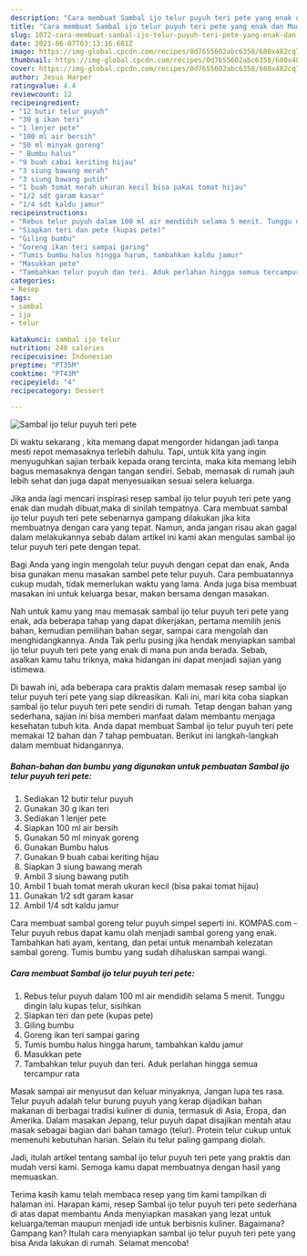```yaml
---
description: "Cara membuat Sambal ijo telur puyuh teri pete yang enak dan Mudah Dibuat"
title: "Cara membuat Sambal ijo telur puyuh teri pete yang enak dan Mudah Dibuat"
slug: 1072-cara-membuat-sambal-ijo-telur-puyuh-teri-pete-yang-enak-dan-mudah-dibuat
date: 2021-06-07T03:13:16.681Z
image: https://img-global.cpcdn.com/recipes/0d7655602abc6358/680x482cq70/sambal-ijo-telur-puyuh-teri-pete-foto-resep-utama.jpg
thumbnail: https://img-global.cpcdn.com/recipes/0d7655602abc6358/680x482cq70/sambal-ijo-telur-puyuh-teri-pete-foto-resep-utama.jpg
cover: https://img-global.cpcdn.com/recipes/0d7655602abc6358/680x482cq70/sambal-ijo-telur-puyuh-teri-pete-foto-resep-utama.jpg
author: Jesus Harper
ratingvalue: 4.4
reviewcount: 12
recipeingredient:
- "12 butir telur puyuh"
- "30 g ikan teri"
- "1 lenjer pete"
- "100 ml air bersih"
- "50 ml minyak goreng"
- " Bumbu halus"
- "9 buah cabai keriting hijau"
- "3 siung bawang merah"
- "3 siung bawang putih"
- "1 buah tomat merah ukuran kecil bisa pakai tomat hijau"
- "1/2 sdt garam kasar"
- "1/4 sdt kaldu jamur"
recipeinstructions:
- "Rebus telur puyuh dalam 100 ml air mendidih selama 5 menit. Tunggu dingin lalu kupas telur, sisihkan"
- "Siapkan teri dan pete (kupas pete)"
- "Giling bumbu"
- "Goreng ikan teri sampai garing"
- "Tumis bumbu halus hingga harum, tambahkan kaldu jamur"
- "Masukkan pete"
- "Tambahkan telur puyuh dan teri. Aduk perlahan hingga semua tercampur rata"
categories:
- Resep
tags:
- sambal
- ijo
- telur

katakunci: sambal ijo telur 
nutrition: 240 calories
recipecuisine: Indonesian
preptime: "PT35M"
cooktime: "PT43M"
recipeyield: "4"
recipecategory: Dessert

---
```



![Sambal ijo telur puyuh teri pete](https://img-global.cpcdn.com/recipes/0d7655602abc6358/680x482cq70/sambal-ijo-telur-puyuh-teri-pete-foto-resep-utama.jpg)

Di waktu  sekarang , kita memang dapat mengorder hidangan jadi tanpa mesti repot memasaknya terlebih dahulu. Tapi, untuk kita yang ingin menyuguhkan sajian terbaik kepada orang tercinta, maka kita memang lebih bagus memasaknya dengan tangan sendiri. Sebab, memasak di rumah jauh lebih sehat dan juga dapat menyesuaikan sesuai selera keluarga.

Jika anda lagi mencari inspirasi resep sambal ijo telur puyuh teri pete yang enak dan mudah dibuat,maka di sinilah tempatnya. Cara membuat sambal ijo telur puyuh teri pete  sebenarnya gampang dilakukan jika kita membuatnya dengan cara yang tepat. Namun, anda jangan risau akan gagal dalam melakukannya 
sebab dalam artikel ini kami akan mengulas sambal ijo telur puyuh teri pete dengan tepat.  

Bagi Anda yang ingin mengolah telur puyuh dengan cepat dan enak, Anda bisa gunakan menu masakan sambel pete telur puyuh. Cara pembuatannya cukup mudah, tidak memerlukan waktu yang lama. Anda juga bisa membuat masakan ini untuk keluarga besar, makan bersama dengan masakan.

Nah untuk kamu yang mau memasak sambal ijo telur puyuh teri pete yang enak, ada beberapa tahap yang dapat dikerjakan, pertama memilih jenis bahan, kemudian pemilihan bahan segar, sampai cara mengolah dan menghidangkannya. Anda Tak perlu pusing jika hendak menyiapkan sambal ijo telur puyuh teri pete yang enak di mana pun anda berada. Sebab, asalkan kamu  tahu triknya, maka hidangan ini dapat menjadi sajian yang istimewa.

Di bawah ini, ada beberapa cara praktis  dalam memasak resep sambal ijo telur puyuh teri pete yang siap dikreasikan. Kali ini, mari kita coba siapkan sambal ijo telur puyuh teri pete sendiri di rumah. Tetap dengan bahan yang sederhana, sajian ini bisa memberi manfaat dalam membantu menjaga kesehatan tubuh kita. Anda dapat membuat Sambal ijo telur puyuh teri pete memakai 12 bahan dan 7 tahap pembuatan. Berikut ini langkah-langkah dalam membuat hidangannya.

<!--inarticleads1-->

##### Bahan-bahan dan bumbu yang digunakan untuk pembuatan Sambal ijo telur puyuh teri pete:

1. Sediakan 12 butir telur puyuh
1. Gunakan 30 g ikan teri
1. Sediakan 1 lenjer pete
1. Siapkan 100 ml air bersih
1. Gunakan 50 ml minyak goreng
1. Gunakan  Bumbu halus
1. Gunakan 9 buah cabai keriting hijau
1. Siapkan 3 siung bawang merah
1. Ambil 3 siung bawang putih
1. Ambil 1 buah tomat merah ukuran kecil (bisa pakai tomat hijau)
1. Gunakan 1/2 sdt garam kasar
1. Ambil 1/4 sdt kaldu jamur


Cara membuat sambal goreng telur puyuh simpel seperti ini. KOMPAS.com - Telur puyuh rebus dapat kamu olah menjadi sambal goreng yang enak. Tambahkan hati ayam, kentang, dan petai untuk menambah kelezatan sambal goreng. Tumis bumbu yang sudah dihaluskan sampai wangi. 

<!--inarticleads2-->

##### Cara membuat Sambal ijo telur puyuh teri pete:

1. Rebus telur puyuh dalam 100 ml air mendidih selama 5 menit. Tunggu dingin lalu kupas telur, sisihkan
1. Siapkan teri dan pete (kupas pete)
1. Giling bumbu
1. Goreng ikan teri sampai garing
1. Tumis bumbu halus hingga harum, tambahkan kaldu jamur
1. Masukkan pete
1. Tambahkan telur puyuh dan teri. Aduk perlahan hingga semua tercampur rata


Masak sampai air menyusut dan keluar minyaknya, Jangan lupa tes rasa. Telur puyuh adalah telur burung puyuh yang kerap dijadikan bahan makanan di berbagai tradisi kuliner di dunia, termasuk di Asia, Eropa, dan Amerika. Dalam masakan Jepang, telur puyuh dapat disajikan mentah atau masak sebagai bagian dari bahan tamago (telur). Protein telur cukup untuk memenuhi kebutuhan harian. Selain itu telur paling gampang diolah. 

Jadi, itulah artikel tentang  sambal ijo telur puyuh teri pete  yang praktis dan mudah versi kami. Semoga kamu dapat membuatnya dengan hasil yang memuaskan. 

Terima kasih kamu telah membaca resep yang tim kami tampilkan di halaman ini. Harapan kami, resep  Sambal ijo telur puyuh teri pete sederhana di atas dapat membantu Anda menyiapkan masakan yang lezat untuk keluarga/teman maupun menjadi ide untuk berbisnis kuliner. Bagaimana? Gampang kan? Itulah cara menyiapkan sambal ijo telur puyuh teri pete yang bisa Anda lakukan di rumah. Selamat mencoba!

